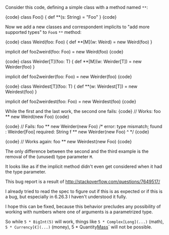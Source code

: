 Consider this code, defining a simple class with a method named `**`:

{code}
class Foo() {
  def **(s: String) = "Foo"
}
{code}

Now we add a new classes and correspondent implicits to "add more supported types" to `Foo`s `**` method:

{code}
class Weird(foo: Foo) {
  def **[M](w: Weird) = new Weird(foo)
}

implicit def foo2weird(foo: Foo) = new Weird(foo)
{code}


{code}
class Weirder[T](foo: T) {
  def **[M](w: Weirder[T]) = new Weirder(foo)
}

implicit def foo2weirder(foo: Foo) = new Weirder(foo)
{code}

{code}
class Weirdest[T](foo: T) {
  def **(w: Weirdest[T]) = new Weirdest(foo)
}

implicit def foo2weirdest(foo: Foo) = new Weirdest(foo)
{code}

While the first and the last work, the second one fails:
{code}
// Works:
foo ** new Weird(new Foo)
{code}

{code}
// Fails:
foo ** new Weirder(new Foo)
/*
error: type mismatch;
 found   : Weirder[Foo]
 required: String
              f ** new Weirder(new Foo)
                   ^
*/
{code}

{code}
// Works again:
foo ** new Weirdest(new Foo)
{code}

The only difference between the second and the third example is the removal of the (unused) type parameter `M`.

It looks like as if the implicit method didn't even get considered when it had the type parameter.

This bug report is a result of http://stackoverflow.com/questions/7649517/

I already tried to read the spec to figure out if this is as expected or if this is a bug, but especially in 6.26.3 I haven't understood it fully.

I hope this can be fixed, because this behavior precludes any possibility of working with numbers where one of arguments is a parametrized type.

So while `5 * BigInt(5)` will work, things like `5 * Complex[Long](...)` (math), `5 * Currency[€](...)` (money), 5 * Quantity[Mass](...)` will not be possible.
